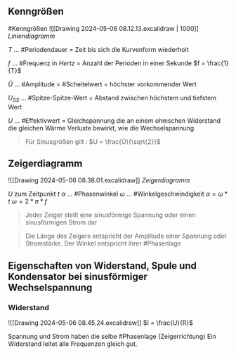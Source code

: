 ## Kenngrößen
#Kenngrößen
![[Drawing 2024-05-06 08.12.13.excalidraw | 1000]]
_Liniendiagramm_

$T$ … #Periodendauer = Zeit bis sich die Kurvenform wiederholt

$f$ … #Frequenz in $Hertz$ = Anzahl der Perioden in einer Sekunde $f = \frac{1}{T}$

$Û$ … #Amplitude = #Scheitelwert = höchster vorkommender Wert

$U_{SS}$ … #Spitze-Spitze-Wert = Abstand zwischen höchstem und tiefstem Wert

$U$ … #Effektivwert = Gleichspannung die an einem ohmschen Widerstand die gleichen Wärme Verluste bewirkt, wie die Wechselspannung

> Für Sinusgrößen gilt : $U = \frac{Û}{\sqrt{2}}$

## Zeigerdiagramm
![[Drawing 2024-05-06 08.38.01.excalidraw]]
_Zeigerdiagramm_

$U$ zum Zeitpunkt $t$ 
$\alpha$ … #Phasenwinkel
$\omega$ … #Winkelgeschwindigkeit
$\alpha = \omega * t$
$\omega = 2 * \pi * f$

>Jeder Zeiger stellt eine sinusförmige Spannung oder einen sinusförmigen Strom dar

>Die Länge des Zeigers entspricht der Amplitude einer Spannung oder Stromstärke. Der Winkel entspricht ihrer #Phasenlage

## Eigenschaften von Widerstand, Spule und Kondensator bei sinusförmiger Wechselspannung

### Widerstand
![[Drawing 2024-05-06 08.45.24.excalidraw]]
$I = \frac{U}{R}$

Spannung und Strom haben die selbe #Phasenlage (Zeigerrichtung) Ein Widerstand leitet alle Frequenzen gleich gut.
